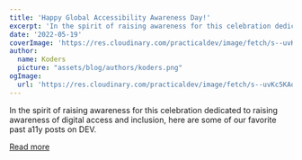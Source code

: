 ```yaml
---
title: 'Happy Global Accessibility Awareness Day!'
excerpt: 'In the spirit of raising awareness for this celebration dedicated to raising awareness of digital access and inclusion, here are some of our favorite past a11y posts on DEV.'
date: '2022-05-19'
coverImage: 'https://res.cloudinary.com/practicaldev/image/fetch/s--uvKc5KAo--/c_imagga_scale,f_auto,fl_progressive,h_420,q_auto,w_1000/https://dev-to-uploads.s3.amazonaws.com/uploads/articles/yxllm5v71qzvqhj8vv4c.png'
author:
  name: Koders
  picture: "assets/blog/authors/koders.png"
ogImage:
  url: 'https://res.cloudinary.com/practicaldev/image/fetch/s--uvKc5KAo--/c_imagga_scale,f_auto,fl_progressive,h_420,q_auto,w_1000/https://dev-to-uploads.s3.amazonaws.com/uploads/articles/yxllm5v71qzvqhj8vv4c.png'
---
```


In the spirit of raising awareness for this celebration dedicated to raising awareness of digital access and inclusion, here are some of our favorite past a11y posts on DEV.

[Read more](https://dev.to/devteam/happy-global-accessibility-awareness-day-18i6)
